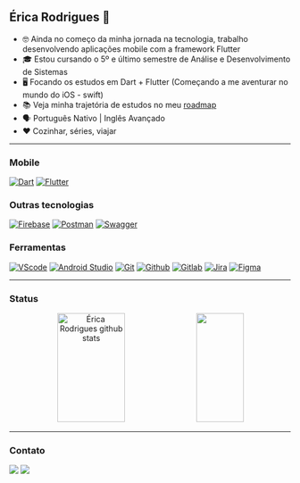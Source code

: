 ## Érica Rodrigues 👋

- 🤓 Ainda no começo da minha jornada na tecnologia, trabalho desenvolvendo aplicações mobile com a framework Flutter
- 🎓 Estou cursando o 5º e último semestre de Análise e Desenvolvimento de Sistemas
- 🖥️ Focando os estudos em Dart + Flutter (Começando a me aventurar no mundo do iOS - swift)
- 📚 Veja minha trajetória de estudos no meu [roadmap](https://github.com/ericarodrigs/roadmap)
- 🗣️ Português Nativo | Inglês Avançado
- ❤️ Cozinhar, séries, viajar

---

### Mobile

[![Dart](https://img.shields.io/badge/Dart-0175C2?style=for-the-badge&logo=dart&logoColor=white)](https://dart.dev/)
[![Flutter](https://img.shields.io/badge/Flutter-02569B?style=for-the-badge&logo=flutter&logoColor=white)](https://flutter.dev/)

### Outras tecnologias

[![Firebase](https://img.shields.io/badge/-Firebase-FFCA28?style=for-the-badge&logo=firebase&logoColor=272b33)](https://firebase.google.com/)
[![Postman](https://img.shields.io/badge/Postman-FF6C37?style=for-the-badge&logo=postman&logoColor=white)](https://www.postman.com/)
[![Swagger](https://img.shields.io/badge/Swagger-85EA2D?style=for-the-badge&logo=swagger&logoColor=white)](https://swagger.io/)

### Ferramentas

[![VScode](https://img.shields.io/badge/VSCode-0078D4?style=for-the-badge&logo=visual%20studio%20code&logoColor=white)](https://code.visualstudio.com/)
[![Android Studio](https://img.shields.io/badge/AndroidStudio-4EDF90?style=for-the-badge&logo=android%20studio&logoColor=white)](https://developer.android.com/studio?gclid=Cj0KCQjwocShBhCOARIsAFVYq0jI-UgCnGKjjVbzUvQNBUuNr_9NAfFeI8P2SrzfX96VzaT_N_3RX0QaAqeBEALw_wcB&gclsrc=aw.ds)
[![Git](https://img.shields.io/badge/Git-E34F26?style=for-the-badge&logo=git&logoColor=white)](https://git-scm.com/)
[![Github](https://img.shields.io/badge/Github-121212?style=for-the-badge&logo=github&logoColor=white)](https://github.com/)
[![Gitlab](https://img.shields.io/badge/GitLab-E24329?style=for-the-badge&logo=gitlab&logoColor=white)](https://gitlab.com/)
[![Jira](https://img.shields.io/badge/Jira-0052CC?style=for-the-badge&logo=Jira&logoColor=white)](https://www.atlassian.com/software/jira)
[![Figma](https://img.shields.io/badge/Figma-F24E1E?style=for-the-badge&logo=figma&logoColor=white)](https://www.figma.com/)

---

### Status

<div align="center" >  
  <img width="49%" height="195px" src="https://github-readme-stats.vercel.app/api?username=ericarodrigs&show_icons=true&count_private=true&hide_border=true&title_color=FFC800&icon_color=00D7D7&text_color=00D7D7&bg_color=0d1117" alt="Érica Rodrigues github stats" /> 
  <img width="41%" height="195px" src="https://github-readme-stats.vercel.app/api/top-langs/?username=ericarodrigs&layout=compact&hide_border=true&title_color=FFC800&text_color=00bfbf&bg_color=0d1117&langs_count=4" />
</div>

---

### Contato

<p align="left">
  <a target="_blank" href="https://www.linkedin.com/in/ericarodrigs/" alt="Linkedin">
    <img src="https://img.shields.io/badge/LinkedIn-0077B5?style=for-the-badge&logo=linkedin&logoColor=white" target="_blank"></a>
  <a target="_blank" href="mailto:ericamrodrigs@gmail.com" alt="E-mail">
    <img src="https://img.shields.io/badge/Gmail-D14836?style=for-the-badge&logo=gmail&logoColor=white" target="_blank"></a>
</p>
